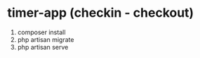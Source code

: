 # timer-app (checkin - checkout)
1. composer install 
2. php artisan migrate 
3. php artisan serve
   